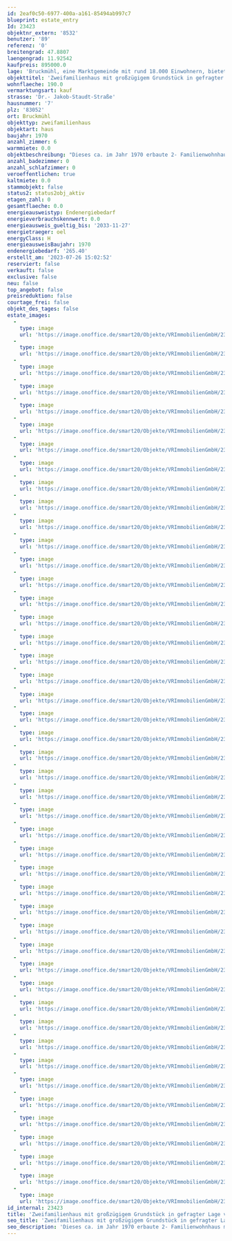 ```yaml
---
id: 2eaf0c50-6977-400a-a161-85494ab997c7
blueprint: estate_entry
Id: 23423
objektnr_extern: '8532'
benutzer: '89'
referenz: '0'
breitengrad: 47.8807
laengengrad: 11.92542
kaufpreis: 895000.0
lage: 'Bruckmühl, eine Marktgemeinde mit rund 18.000 Einwohnern, bietet sämtliche Einkaufsmöglichkeiten in fünf Ortsteilen. Kindergärten sowie die Grund- und Hauptschule sind gut erreichbar. Auch weiterführende Schulen (Gymnasium und Realschule) sind in Bruckmühl ansässig und einfach und sicher zu erreichen. Für Pendler stehen sämtliche Verkehrsanbindungen zur Verfügung: Zugverbindung Rosenheim-Holzkirchen besteht mit S-Bahn-Vertaktung nach München. Die BAB München-Salzburg/Innsbruck kann – je nach gewünschter Fahrtrichtung – an den Auffahrten Bad Aibling, Irschenberg, Weyarn, Holzkirchen oder Hofolding genutzt werden. Apotheken, Ärzte, Zahnärzte, Friseure, schöne Gaststätten etc. finden sich in Bruckmühl, Götting, Vagen sowie weiteren Orten der Umgebung. Wander- und Radwege laden zu ausgedehnten Spaziergängen und Fahrradtouren im bayerischen Voralpenland ein. Zahlreiche Ortsvereine bieten Möglichkeiten zur Freizeitgestaltung an - das Vereinsleben in Bruckmühl hält für jedes Alter und jeden Geschmack etwas bereit.'
objekttitel: 'Zweifamilienhaus mit großzügigem Grundstück in gefragter Lage von Bruckmühl'
wohnflaeche: 190.0
vermarktungsart: kauf
strasse: 'Dr.- Jakob-Staudt-Straße'
hausnummer: '7'
plz: '83052'
ort: Bruckmühl
objekttyp: zweifamilienhaus
objektart: haus
baujahr: 1970
anzahl_zimmer: 6
warmmiete: 0.0
objektbeschreibung: "Dieses ca. im Jahr 1970 erbaute 2- Familienwohnhaus mit zwei Einzelgaragen liegt in sehr ruhiger, sonniger Wohnlage von Bruckmühl auf einem ca. 822 m² schön angelegtem Grundstück. Es ist voll unterkellert und besteht aus Erdgeschoss, Obergeschoss und einem Speicher.\r\n\r\nDie beiden Wohnungen befinden sich insgesamt in einem gepflegtem, dem Alter entsprechenden Instandhaltungszustand. Verschweigen möchten wir nicht, dass ein allgemeiner Modernisierungsbedarf in der energetischen Sanierung der Fassade, Heizungsanlage (aktuell Ölheizung / Baujahr 1982 ) und den Bädern sowie Böden besteht.\r\n\r\nDas Objekt ist aktuell freistehend ohne Mietverhältnis.\r\n\r\nDie Wohnung im Erdgeschoss hat mit Ihren rund 92,80 m² Wohnfläche eine angenehme Größe und eine sehr große Terrasse (Ausrichtung Süd-West) mit direktem Zugang zum Garten. \r\nDie Wohnung im Obergeschoss hat die selbe Raumaufteilung wie die Wohnung im Erdgeschoss. Hier rundet der Balkon mit ca. 15 m² Grundfläche im Bereich der Ost- und Südseite die Raumaufteilung ab.\r\nDie Raumaufteilung entnehmen Sie bitte den beigefügten Grundrissen.\r\n\r\nEs gibt noch einen Dachboden der über eine ausziehbare Leiter zu erreichen ist. \r\nAuch der Kellerbereich mit seinen 5 Räumen bietet flexible Möglichkeiten. Vom Waschraum über Lebensmittellagerraum bis hin zur Hobbywerkstatt ist vieles machbar. Die Grundfläche der 5 Räume beträgt alleine schon rund 49 m² ohne dem Kellerflur.\r\n\r\nFazit: Insgesamt ein großzügiges, für das Ursprungsbaujahr gepflegtes 2- Familienwohnhaus in attraktiver Wohnlage von Bruckmühl - Gerne ermöglichen wir eine Besichtigung und stehen für Fragen zur Verfügung - Kontaktieren Sie uns."
anzahl_badezimmer: 0
anzahl_schlafzimmer: 0
veroeffentlichen: true
kaltmiete: 0.0
stammobjekt: false
status2: status2obj_aktiv
etagen_zahl: 0
gesamtflaeche: 0.0
energieausweistyp: Endenergiebedarf
energieverbrauchskennwert: 0.0
energieausweis_gueltig_bis: '2033-11-27'
energietraeger: oel
energyClass: H
energieausweisBaujahr: 1970
endenergiebedarf: '265.40'
erstellt_am: '2023-07-26 15:02:52'
reserviert: false
verkauft: false
exclusive: false
neu: false
top_angebot: false
preisreduktion: false
courtage_frei: false
objekt_des_tages: false
estate_images:
  -
    type: image
    url: 'https://image.onoffice.de/smart20/Objekte/VRImmobilienGmbH/23423/c75bcb66-a821-4685-8cfb-ec5409d95dd1.jpg'
  -
    type: image
    url: 'https://image.onoffice.de/smart20/Objekte/VRImmobilienGmbH/23423/eab31e75-aee8-4d46-a65e-522e2142b4b5.jpg'
  -
    type: image
    url: 'https://image.onoffice.de/smart20/Objekte/VRImmobilienGmbH/23423/a954625a-1778-406f-8e3f-a846a66869c3.jpg'
  -
    type: image
    url: 'https://image.onoffice.de/smart20/Objekte/VRImmobilienGmbH/23423/10b2cc14-16ca-478f-9df1-330d337f4ac9.jpg'
  -
    type: image
    url: 'https://image.onoffice.de/smart20/Objekte/VRImmobilienGmbH/23423/4bddd78f-9eab-4db9-a912-11cffc5abd3c.jpg'
  -
    type: image
    url: 'https://image.onoffice.de/smart20/Objekte/VRImmobilienGmbH/23423/f777a2a6-5197-43a1-bdff-c41dccbaaa2f.jpg'
  -
    type: image
    url: 'https://image.onoffice.de/smart20/Objekte/VRImmobilienGmbH/23423/076cc18e-c958-413c-92b1-20375dd7b65a.jpg'
  -
    type: image
    url: 'https://image.onoffice.de/smart20/Objekte/VRImmobilienGmbH/23423/740b7bbf-fede-4e9e-aa79-e77a97ee41a1.jpg'
  -
    type: image
    url: 'https://image.onoffice.de/smart20/Objekte/VRImmobilienGmbH/23423/d6db006e-d386-44d4-946c-5e8eb67537a9.jpg'
  -
    type: image
    url: 'https://image.onoffice.de/smart20/Objekte/VRImmobilienGmbH/23423/26900f51-6c14-45af-ab6b-4e5eb2b4d608.jpg'
  -
    type: image
    url: 'https://image.onoffice.de/smart20/Objekte/VRImmobilienGmbH/23423/d6b30b62-7368-4f03-95be-d300d187307b.jpg'
  -
    type: image
    url: 'https://image.onoffice.de/smart20/Objekte/VRImmobilienGmbH/23423/ac116685-41c4-41b4-a5e1-e8a82dd61376.jpg'
  -
    type: image
    url: 'https://image.onoffice.de/smart20/Objekte/VRImmobilienGmbH/23423/eccf49c4-c8d4-45c6-b470-0e0704863dfd.jpg'
  -
    type: image
    url: 'https://image.onoffice.de/smart20/Objekte/VRImmobilienGmbH/23423/c01e2f81-601e-4c9a-8501-a62587dc9623.jpg'
  -
    type: image
    url: 'https://image.onoffice.de/smart20/Objekte/VRImmobilienGmbH/23423/2b5e6bf3-a3b5-43a6-a31e-6ff6d92396ca.jpg'
  -
    type: image
    url: 'https://image.onoffice.de/smart20/Objekte/VRImmobilienGmbH/23423/8d88b0ed-ef86-4f85-bf1b-6b5aade73d66.jpg'
  -
    type: image
    url: 'https://image.onoffice.de/smart20/Objekte/VRImmobilienGmbH/23423/33da674d-5006-4779-b4d6-a663080e7556.jpg'
  -
    type: image
    url: 'https://image.onoffice.de/smart20/Objekte/VRImmobilienGmbH/23423/921b5cff-2227-456b-bba4-43e94c4695e3.jpg'
  -
    type: image
    url: 'https://image.onoffice.de/smart20/Objekte/VRImmobilienGmbH/23423/9f30e71a-c9d1-4dec-aa8e-2c4eaee47b4e.jpg'
  -
    type: image
    url: 'https://image.onoffice.de/smart20/Objekte/VRImmobilienGmbH/23423/b6918e8f-b53b-40ee-948e-97365fb066ae.jpg'
  -
    type: image
    url: 'https://image.onoffice.de/smart20/Objekte/VRImmobilienGmbH/23423/abbabb28-4051-4b06-acdd-712404b97a28.jpg'
  -
    type: image
    url: 'https://image.onoffice.de/smart20/Objekte/VRImmobilienGmbH/23423/5d004b1f-d93d-4fc7-9e90-3dfc5e598839.jpg'
  -
    type: image
    url: 'https://image.onoffice.de/smart20/Objekte/VRImmobilienGmbH/23423/aea16e4b-2284-4738-928d-91b447793db5.jpg'
  -
    type: image
    url: 'https://image.onoffice.de/smart20/Objekte/VRImmobilienGmbH/23423/9a7a2b6d-f1af-4a75-9c6a-d5d83af2ec92.jpg'
  -
    type: image
    url: 'https://image.onoffice.de/smart20/Objekte/VRImmobilienGmbH/23423/fe2a2ae5-0b15-45fc-929f-453737e044b4.jpg'
  -
    type: image
    url: 'https://image.onoffice.de/smart20/Objekte/VRImmobilienGmbH/23423/36acadda-7ec9-4e30-adfa-6a22a355ce3f.jpg'
  -
    type: image
    url: 'https://image.onoffice.de/smart20/Objekte/VRImmobilienGmbH/23423/478550d0-b8fc-4c74-bd87-3cce5a806065.jpg'
  -
    type: image
    url: 'https://image.onoffice.de/smart20/Objekte/VRImmobilienGmbH/23423/f67e9d13-2db0-4a9b-a99a-92ec192d23b3.jpg'
  -
    type: image
    url: 'https://image.onoffice.de/smart20/Objekte/VRImmobilienGmbH/23423/2172c1f8-e365-45f4-a5f3-a7ae71360622.jpg'
  -
    type: image
    url: 'https://image.onoffice.de/smart20/Objekte/VRImmobilienGmbH/23423/cb7a6071-3bdf-4943-adaa-fcfeadb964d2.jpg'
  -
    type: image
    url: 'https://image.onoffice.de/smart20/Objekte/VRImmobilienGmbH/23423/b153df8e-8300-4191-ad4c-23ab5121dad2.jpg'
  -
    type: image
    url: 'https://image.onoffice.de/smart20/Objekte/VRImmobilienGmbH/23423/ce7fbb53-064a-4572-aab5-f3eb7d50c5f5.jpg'
  -
    type: image
    url: 'https://image.onoffice.de/smart20/Objekte/VRImmobilienGmbH/23423/7c872f29-3ebf-41d7-a7a3-cd9be94f315a.jpg'
  -
    type: image
    url: 'https://image.onoffice.de/smart20/Objekte/VRImmobilienGmbH/23423/56c9d1dc-92bf-40a7-9e3d-a3647c320e39.jpg'
  -
    type: image
    url: 'https://image.onoffice.de/smart20/Objekte/VRImmobilienGmbH/23423/e5cfcae3-c4cb-4030-be58-975d3181f4fa.jpg'
  -
    type: image
    url: 'https://image.onoffice.de/smart20/Objekte/VRImmobilienGmbH/23423/84ff9a3d-5cc9-4577-bcfe-ed5a83bb7ee5.jpg'
  -
    type: image
    url: 'https://image.onoffice.de/smart20/Objekte/VRImmobilienGmbH/23423/de7289ab-7ee0-40f0-9101-b9feda9115de.jpg'
  -
    type: image
    url: 'https://image.onoffice.de/smart20/Objekte/VRImmobilienGmbH/23423/a0829b48-1430-491d-944f-b12d58777fb7.jpg'
  -
    type: image
    url: 'https://image.onoffice.de/smart20/Objekte/VRImmobilienGmbH/23423/7dabd482-8ce9-44cc-a8e1-9420ac816138.jpg'
  -
    type: image
    url: 'https://image.onoffice.de/smart20/Objekte/VRImmobilienGmbH/23423/6595c4b5-70ed-4a1b-8066-c1041ca9c803.jpg'
  -
    type: image
    url: 'https://image.onoffice.de/smart20/Objekte/VRImmobilienGmbH/23423/ac3bd2fd-7e1a-4bd6-8d7d-6724e11723f7.jpg'
  -
    type: image
    url: 'https://image.onoffice.de/smart20/Objekte/VRImmobilienGmbH/23423/8cabb9d4-509b-4181-bc55-8d06bfd725ea.jpg'
  -
    type: image
    url: 'https://image.onoffice.de/smart20/Objekte/VRImmobilienGmbH/23423/17976c1b-0273-4c3d-9085-9424e78ef762.jpg'
  -
    type: image
    url: 'https://image.onoffice.de/smart20/Objekte/VRImmobilienGmbH/23423/27f19716-0c91-4995-9263-67a20fbe51c3.jpg'
  -
    type: image
    url: 'https://image.onoffice.de/smart20/Objekte/VRImmobilienGmbH/23423/1823f73a-5819-4587-adf3-e268dc82fbce.jpg'
  -
    type: image
    url: 'https://image.onoffice.de/smart20/Objekte/VRImmobilienGmbH/23423/a671afa8-3108-4833-b45c-75ec1ef83bb8.jpg'
id_internal: 23423
title: 'Zweifamilienhaus mit großzügigem Grundstück in gefragter Lage von Bruckmühl'
seo_title: 'Zweifamilienhaus mit großzügigem Grundstück in gefragter Lage von Bruckmühl'
seo_description: 'Dieses ca. im Jahr 1970 erbaute 2- Familienwohnhaus mit zwei Einzelgaragen liegt in sehr ruhiger, sonniger Wohnlage von Bruckmühl auf einem ca. 822 m² schön '
---
```

